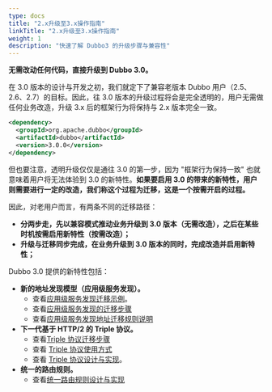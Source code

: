 ```yaml
---
type: docs
title: "2.x升级至3.x操作指南"
linkTitle: "2.x升级至3.x操作指南"
weight: 1
description: "快速了解 Dubbo3 的升级步骤与兼容性"
---
```


**无需改动任何代码，直接升级到 Dubbo 3.0。**

在 3.0 版本的设计与开发之初，我们就定下了兼容老版本 Dubbo 用户（2.5、2.6、2.7）的目标。因此，往 3.0 版本的升级过程将会是完全透明的，用户无需做任何业务改造，升级 3.x 后的框架行为将保持与 2.x 版本完全一致。

```xml
<dependency>
  <groupId>org.apache.dubbo</groupId>
  <artifactId>dubbo</artifactId>
  <version>3.0.0</version>
</dependency>
```


但也要注意，透明升级仅仅是通往 3.0 的第一步，因为 "框架行为保持一致" 也就意味着用户将无法体验到 3.0 的新特性。**如果要启用 3.0 的带来的新特性，用户则需要进行一定的改造，我们称这个过程为迁移，这是一个按需开启的过程。**



因此，对老用户而言，有两条不同的迁移路径：

* **分两步走，先以兼容模式推动业务升级到 3.0 版本（无需改造），之后在某些时机按需启用新特性（按需改造）；**
* **升级与迁移同步完成，在业务升级到 3.0 版本的同时，完成改造并启用新特性；**



Dubbo 3.0 提供的新特性包括：

* **新的地址发现模型（应用级服务发现）。**
  * 查看[应用级服务发现迁移示例](../service-discovery/migration-service-discovery/service-discovery-samples/)。
   * 查看[应用级服务发现的迁移步骤](../service-discovery/migration-service-discovery/)
   * 查看[应用级服务发现地址迁移规则说明](../service-discovery/service-discovery-rule/)
* **下一代基于 HTTP/2 的 Triple 协议。**
   * 查看[Triple 协议迁移步骤](../migration-triple/)
   * 查看 [Triple 协议使用方式](../../reference-manual/protocol/triple/guide/)
   * 查看 [Triple 协议设计与实现](../../reference-manual/protocol/triple/overview/)。
* **统一的路由规则。**
   * 查看[统一路由规则设计与实现](/zh/docs3-v2/java-sdk/advanced-features-and-usage/service/routing/mesh-style/)